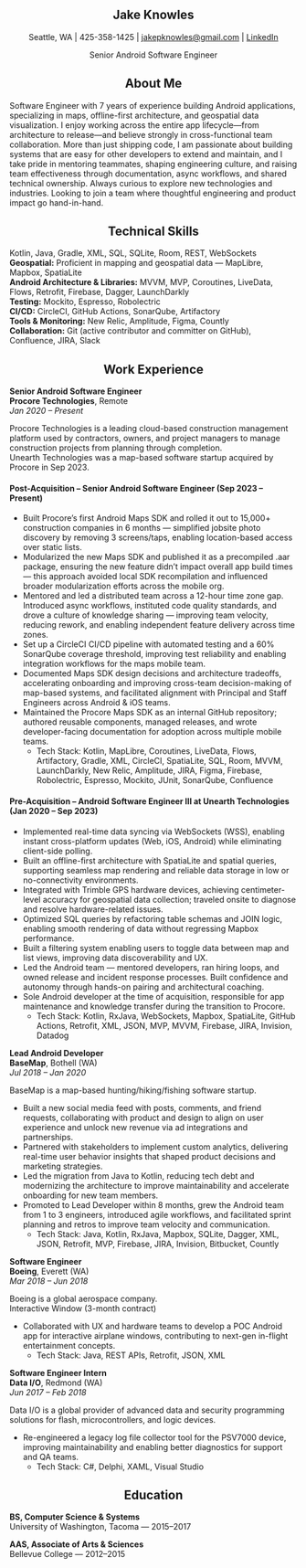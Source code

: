 <h2 align="center">Jake Knowles</h2>

<p align="center">
  Seattle, WA | 425-358-1425 | <a href="mailto:jakepknowles@gmail.com">jakepknowles@gmail.com</a> | 
  <a href="https://linkedin.com/in/jake-knowles">LinkedIn</a>
</p>
<p align="center">
  Senior Android Software Engineer
</p>
<h2 align="center">About Me</h2>

Software Engineer with 7 years of experience building Android applications, specializing in maps, offline-first architecture, and geospatial data visualization. I enjoy working across the entire app lifecycle—from architecture to release—and believe strongly in cross-functional team collaboration. More than just shipping code, I am passionate about building systems that are easy for other developers to extend and maintain, and I take pride in mentoring teammates, shaping engineering culture, and raising team effectiveness through documentation, async workflows, and shared technical ownership. Always curious to explore new technologies and industries. Looking to join a team where thoughtful engineering and product impact go hand-in-hand.

<h2 align="center">Technical Skills</h2>

Kotlin, Java, Gradle, XML, SQL, SQLite, Room, REST, WebSockets  
**Geospatial:** Proficient in mapping and geospatial data — MapLibre, Mapbox, SpatiaLite  
**Android Architecture & Libraries:** MVVM, MVP, Coroutines, LiveData, Flows, Retrofit, Firebase, Dagger, LaunchDarkly  
**Testing:** Mockito, Espresso, Robolectric   
**CI/CD:** CircleCI, GitHub Actions, SonarQube, Artifactory  
**Tools & Monitoring:** New Relic, Amplitude, Figma, Countly    
**Collaboration:** Git (active contributor and committer on GitHub), Confluence, JIRA, Slack

<h2 align="center">Work Experience</h2>

**Senior Android Software Engineer**  
**Procore Technologies**, Remote  
*Jan 2020 – Present*

Procore Technologies is a leading cloud-based construction management platform used by contractors, owners, and project managers to manage construction projects from planning through completion.  
Unearth Technologies was a map-based software startup acquired by Procore in Sep 2023.

#### Post-Acquisition – Senior Android Software Engineer (Sep 2023 – Present)
- Built Procore’s first Android Maps SDK and rolled it out to 15,000+ construction companies in 6 months — simplified jobsite photo discovery by removing 3 screens/taps, enabling location-based access over static lists.
- Modularized the new Maps SDK and published it as a precompiled .aar package, ensuring the new feature didn’t impact overall app build times — this approach avoided local SDK recompilation and influenced broader modularization efforts across the mobile org.
- Mentored and led a distributed team across a 12-hour time zone gap. Introduced async workflows, instituted code quality standards, and drove a culture of knowledge sharing — improving team velocity, reducing rework, and enabling independent feature delivery across time zones.
- Set up a CircleCI CI/CD pipeline with automated testing and a 60% SonarQube coverage threshold, improving test reliability and enabling integration workflows for the maps mobile team.
- Documented Maps SDK design decisions and architecture tradeoffs, accelerating onboarding and improving cross-team decision-making of map-based systems, and facilitated alignment with Principal and Staff Engineers across Android & iOS teams.
- Maintained the Procore Maps SDK as an internal GitHub repository; authored reusable components, managed releases, and wrote developer-facing documentation for adoption across multiple mobile teams.
  - Tech Stack: Kotlin, MapLibre, Coroutines, LiveData, Flows, Artifactory, Gradle, XML, CircleCI, SpatiaLite, SQL, Room, MVVM, LaunchDarkly, New Relic, Amplitude, JIRA, Figma, Firebase, Robolectric, Espresso, Mockito, JUnit, SonarQube, Confluence

#### Pre-Acquisition – Android Software Engineer III at Unearth Technologies (Jan 2020 – Sep 2023)
- Implemented real-time data syncing via WebSockets (WSS), enabling instant cross-platform updates (Web, iOS, Android) while eliminating client-side polling.
- Built an offline-first architecture with SpatiaLite and spatial queries, supporting seamless map rendering and reliable data storage in low or no-connectivity environments.
- Integrated with Trimble GPS hardware devices, achieving centimeter-level accuracy for geospatial data collection; traveled onsite to diagnose and resolve hardware-related issues.
- Optimized SQL queries by refactoring table schemas and JOIN logic, enabling smooth rendering of data without regressing Mapbox performance.
- Built a filtering system enabling users to toggle data between map and list views, improving data discoverability and UX.
- Led the Android team — mentored developers, ran hiring loops, and owned release and incident response processes. Built confidence and autonomy through hands-on pairing and architectural coaching.
- Sole Android developer at the time of acquisition, responsible for app maintenance and knowledge transfer during the transition to Procore.
  - Tech Stack: Kotlin, RxJava, WebSockets, Mapbox, SpatiaLite, GitHub Actions, Retrofit, XML, JSON, MVP, MVVM, Firebase, JIRA, Invision, Datadog
 
**Lead Android Developer**  
**BaseMap**, Bothell (WA)  
*Jul 2018 – Jan 2020*  

BaseMap is a map-based hunting/hiking/fishing software startup.
- Built a new social media feed with posts, comments, and friend requests, collaborating with product and design to align on user experience and unlock new revenue via ad integrations and partnerships.
- Partnered with stakeholders to implement custom analytics, delivering real-time user behavior insights that shaped product decisions and marketing strategies.
- Led the migration from Java to Kotlin, reducing tech debt and modernizing the architecture to improve maintainability and accelerate onboarding for new team members.
- Promoted to Lead Developer within 8 months, grew the Android team from 1 to 3 engineers, introduced agile workflows, and facilitated sprint planning and retros to improve team velocity and communication.
  - Tech Stack: Java, Kotlin, RxJava, Mapbox, SQLite, Dagger, XML, JSON, Retrofit, MVP, Firebase, JIRA, Invision, Bitbucket, Countly

**Software Engineer**  
**Boeing**, Everett (WA)  
*Mar 2018 – Jun 2018*

Boeing is a global aerospace company.  
Interactive Window (3-month contract)
- Collaborated with UX and hardware teams to develop a POC Android app for interactive airplane windows, contributing to next-gen in-flight entertainment concepts.
  - Tech Stack: Java, REST APIs, Retrofit, JSON, XML

**Software Engineer Intern**  
**Data I/O**, Redmond (WA)  
*Jun 2017 – Feb 2018*

Data I/O is a global provider of advanced data and security programming solutions for flash, microcontrollers, and logic devices.
- Re-engineered a legacy log file collector tool for the PSV7000 device, improving maintainability and enabling better diagnostics for support and QA teams.
  - Tech Stack: C#, Delphi, XAML, Visual Studio

<h2 align="center">Education</h2>

**BS, Computer Science & Systems**  
University of Washington, Tacoma — 2015–2017

**AAS, Associate of Arts & Sciences**  
Bellevue College — 2012–2015


